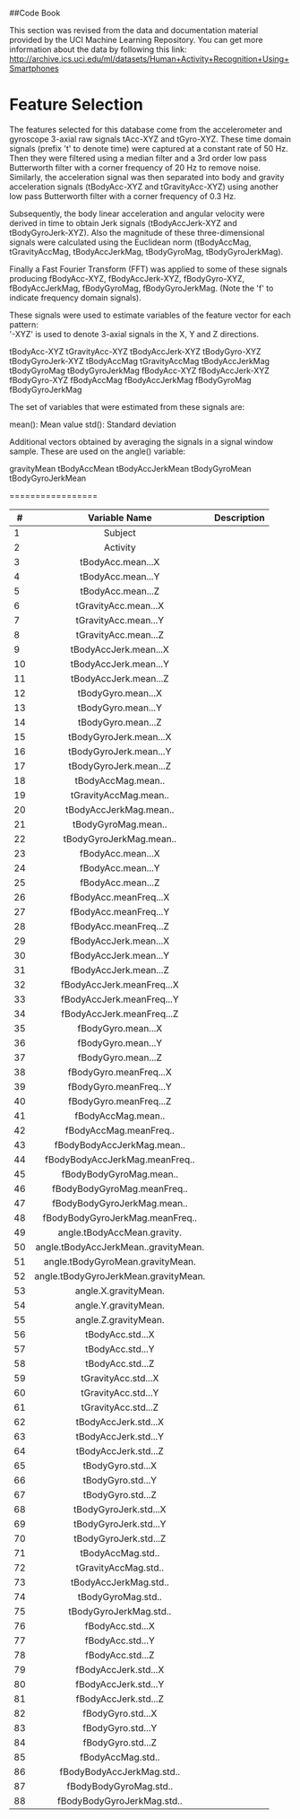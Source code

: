 ##Code Book

This section was revised from the data and documentation material provided by the UCI Machine Learning Repository. You can get more information about the data by following this link:
http://archive.ics.uci.edu/ml/datasets/Human+Activity+Recognition+Using+Smartphones



Feature Selection 
=================

The features selected for this database come from the accelerometer and gyroscope 3-axial raw signals tAcc-XYZ and tGyro-XYZ. These time domain signals (prefix 't' to denote time) were captured at a constant rate of 50 Hz. Then they were filtered using a median filter and a 3rd order low pass Butterworth filter with a corner frequency of 20 Hz to remove noise. Similarly, the acceleration signal was then separated into body and gravity acceleration signals (tBodyAcc-XYZ and tGravityAcc-XYZ) using another low pass Butterworth filter with a corner frequency of 0.3 Hz. 

Subsequently, the body linear acceleration and angular velocity were derived in time to obtain Jerk signals (tBodyAccJerk-XYZ and tBodyGyroJerk-XYZ). Also the magnitude of these three-dimensional signals were calculated using the Euclidean norm (tBodyAccMag, tGravityAccMag, tBodyAccJerkMag, tBodyGyroMag, tBodyGyroJerkMag). 

Finally a Fast Fourier Transform (FFT) was applied to some of these signals producing fBodyAcc-XYZ, fBodyAccJerk-XYZ, fBodyGyro-XYZ, fBodyAccJerkMag, fBodyGyroMag, fBodyGyroJerkMag. (Note the 'f' to indicate frequency domain signals). 

These signals were used to estimate variables of the feature vector for each pattern:  
'-XYZ' is used to denote 3-axial signals in the X, Y and Z directions.

tBodyAcc-XYZ
tGravityAcc-XYZ
tBodyAccJerk-XYZ
tBodyGyro-XYZ
tBodyGyroJerk-XYZ
tBodyAccMag
tGravityAccMag
tBodyAccJerkMag
tBodyGyroMag
tBodyGyroJerkMag
fBodyAcc-XYZ
fBodyAccJerk-XYZ
fBodyGyro-XYZ
fBodyAccMag
fBodyAccJerkMag
fBodyGyroMag
fBodyGyroJerkMag

The set of variables that were estimated from these signals are: 

mean(): Mean value
std(): Standard deviation

Additional vectors obtained by averaging the signals in a signal window sample. These are used on the angle() variable:

gravityMean
tBodyAccMean
tBodyAccJerkMean
tBodyGyroMean
tBodyGyroJerkMean	

=================


| # | Variable Name                        |Description |
|---|:------------------------------------:|-----------:|
|  1|   Subject 
|  2|   Activity 
|  3|   tBodyAcc.mean...X 
|  4|   tBodyAcc.mean...Y 
|  5|   tBodyAcc.mean...Z 
|  6|   tGravityAcc.mean...X 
|  7|   tGravityAcc.mean...Y 
|  8|   tGravityAcc.mean...Z 
|  9|   tBodyAccJerk.mean...X 
| 10|   tBodyAccJerk.mean...Y 
| 11|   tBodyAccJerk.mean...Z 
| 12|   tBodyGyro.mean...X 
| 13|   tBodyGyro.mean...Y 
| 14|   tBodyGyro.mean...Z 
| 15|   tBodyGyroJerk.mean...X 
| 16|   tBodyGyroJerk.mean...Y 
| 17|   tBodyGyroJerk.mean...Z 
| 18|   tBodyAccMag.mean.. 
| 19|   tGravityAccMag.mean.. 
| 20|   tBodyAccJerkMag.mean.. 
| 21|   tBodyGyroMag.mean.. 
| 22|   tBodyGyroJerkMag.mean.. 
| 23|   fBodyAcc.mean...X 
| 24|   fBodyAcc.mean...Y 
| 25|   fBodyAcc.mean...Z 
| 26|   fBodyAcc.meanFreq...X 
| 27|   fBodyAcc.meanFreq...Y 
| 28|   fBodyAcc.meanFreq...Z 
| 29|   fBodyAccJerk.mean...X 
| 30|   fBodyAccJerk.mean...Y 
| 31|   fBodyAccJerk.mean...Z 
| 32|   fBodyAccJerk.meanFreq...X 
| 33|   fBodyAccJerk.meanFreq...Y 
| 34|   fBodyAccJerk.meanFreq...Z 
| 35|   fBodyGyro.mean...X 
| 36|   fBodyGyro.mean...Y 
| 37|   fBodyGyro.mean...Z 
| 38|   fBodyGyro.meanFreq...X 
| 39|   fBodyGyro.meanFreq...Y 
| 40|   fBodyGyro.meanFreq...Z 
| 41|   fBodyAccMag.mean.. 
| 42|   fBodyAccMag.meanFreq.. 
| 43|   fBodyBodyAccJerkMag.mean.. 
| 44|   fBodyBodyAccJerkMag.meanFreq.. 
| 45|   fBodyBodyGyroMag.mean.. 
| 46|   fBodyBodyGyroMag.meanFreq.. 
| 47|   fBodyBodyGyroJerkMag.mean.. 
| 48|   fBodyBodyGyroJerkMag.meanFreq.. 
| 49|   angle.tBodyAccMean.gravity. 
| 50|   angle.tBodyAccJerkMean..gravityMean. 
| 51|   angle.tBodyGyroMean.gravityMean. 
| 52|   angle.tBodyGyroJerkMean.gravityMean. 
| 53|   angle.X.gravityMean. 
| 54|   angle.Y.gravityMean. 
| 55|   angle.Z.gravityMean. 
| 56|   tBodyAcc.std...X 
| 57|   tBodyAcc.std...Y 
| 58|   tBodyAcc.std...Z 
| 59|   tGravityAcc.std...X 
| 60|   tGravityAcc.std...Y 
| 61|   tGravityAcc.std...Z 
| 62|   tBodyAccJerk.std...X 
| 63|   tBodyAccJerk.std...Y 
| 64|   tBodyAccJerk.std...Z 
| 65|   tBodyGyro.std...X 
| 66|   tBodyGyro.std...Y 
| 67|   tBodyGyro.std...Z 
| 68|   tBodyGyroJerk.std...X 
| 69|   tBodyGyroJerk.std...Y 
| 70|   tBodyGyroJerk.std...Z 
| 71|   tBodyAccMag.std.. 
| 72|   tGravityAccMag.std.. 
| 73|   tBodyAccJerkMag.std.. 
| 74|   tBodyGyroMag.std.. 
| 75|   tBodyGyroJerkMag.std.. 
| 76|   fBodyAcc.std...X 
| 77|   fBodyAcc.std...Y 
| 78|   fBodyAcc.std...Z 
| 79|   fBodyAccJerk.std...X 
| 80|   fBodyAccJerk.std...Y 
| 81|   fBodyAccJerk.std...Z 
| 82|   fBodyGyro.std...X 
| 83|   fBodyGyro.std...Y 
| 84|   fBodyGyro.std...Z 
| 85|   fBodyAccMag.std.. 
| 86|   fBodyBodyAccJerkMag.std.. 
| 87|   fBodyBodyGyroMag.std.. 
| 88|   fBodyBodyGyroJerkMag.std.. 
